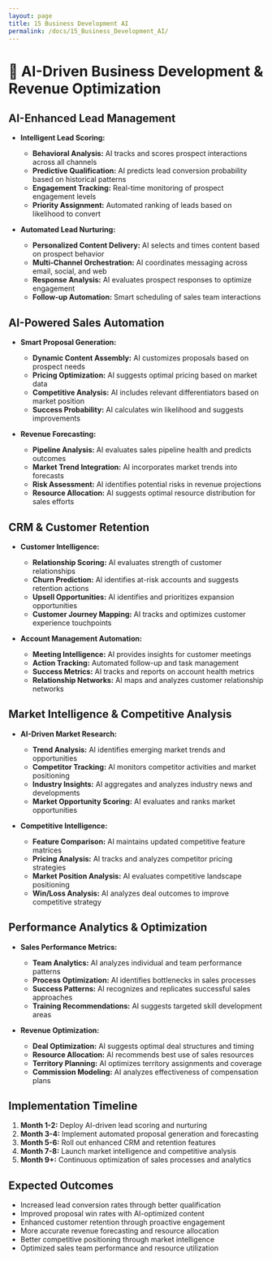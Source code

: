 ```yaml
---
layout: page
title: 15 Business Development AI
permalink: /docs/15_Business_Development_AI/
---
```

# 💼 AI-Driven Business Development & Revenue Optimization

## AI-Enhanced Lead Management
- **Intelligent Lead Scoring:**
  - **Behavioral Analysis:** AI tracks and scores prospect interactions across all channels
  - **Predictive Qualification:** AI predicts lead conversion probability based on historical patterns
  - **Engagement Tracking:** Real-time monitoring of prospect engagement levels
  - **Priority Assignment:** Automated ranking of leads based on likelihood to convert

- **Automated Lead Nurturing:**
  - **Personalized Content Delivery:** AI selects and times content based on prospect behavior
  - **Multi-Channel Orchestration:** AI coordinates messaging across email, social, and web
  - **Response Analysis:** AI evaluates prospect responses to optimize engagement
  - **Follow-up Automation:** Smart scheduling of sales team interactions

## AI-Powered Sales Automation
- **Smart Proposal Generation:**
  - **Dynamic Content Assembly:** AI customizes proposals based on prospect needs
  - **Pricing Optimization:** AI suggests optimal pricing based on market data
  - **Competitive Analysis:** AI includes relevant differentiators based on market position
  - **Success Probability:** AI calculates win likelihood and suggests improvements

- **Revenue Forecasting:**
  - **Pipeline Analysis:** AI evaluates sales pipeline health and predicts outcomes
  - **Market Trend Integration:** AI incorporates market trends into forecasts
  - **Risk Assessment:** AI identifies potential risks in revenue projections
  - **Resource Allocation:** AI suggests optimal resource distribution for sales efforts

## CRM & Customer Retention
- **Customer Intelligence:**
  - **Relationship Scoring:** AI evaluates strength of customer relationships
  - **Churn Prediction:** AI identifies at-risk accounts and suggests retention actions
  - **Upsell Opportunities:** AI identifies and prioritizes expansion opportunities
  - **Customer Journey Mapping:** AI tracks and optimizes customer experience touchpoints

- **Account Management Automation:**
  - **Meeting Intelligence:** AI provides insights for customer meetings
  - **Action Tracking:** Automated follow-up and task management
  - **Success Metrics:** AI tracks and reports on account health metrics
  - **Relationship Networks:** AI maps and analyzes customer relationship networks

## Market Intelligence & Competitive Analysis
- **AI-Driven Market Research:**
  - **Trend Analysis:** AI identifies emerging market trends and opportunities
  - **Competitor Tracking:** AI monitors competitor activities and market positioning
  - **Industry Insights:** AI aggregates and analyzes industry news and developments
  - **Market Opportunity Scoring:** AI evaluates and ranks market opportunities

- **Competitive Intelligence:**
  - **Feature Comparison:** AI maintains updated competitive feature matrices
  - **Pricing Analysis:** AI tracks and analyzes competitor pricing strategies
  - **Market Position Analysis:** AI evaluates competitive landscape positioning
  - **Win/Loss Analysis:** AI analyzes deal outcomes to improve competitive strategy

## Performance Analytics & Optimization
- **Sales Performance Metrics:**
  - **Team Analytics:** AI analyzes individual and team performance patterns
  - **Process Optimization:** AI identifies bottlenecks in sales processes
  - **Success Patterns:** AI recognizes and replicates successful sales approaches
  - **Training Recommendations:** AI suggests targeted skill development areas

- **Revenue Optimization:**
  - **Deal Optimization:** AI suggests optimal deal structures and timing
  - **Resource Allocation:** AI recommends best use of sales resources
  - **Territory Planning:** AI optimizes territory assignments and coverage
  - **Commission Modeling:** AI analyzes effectiveness of compensation plans

## Implementation Timeline
1. **Month 1-2:** Deploy AI-driven lead scoring and nurturing
2. **Month 3-4:** Implement automated proposal generation and forecasting
3. **Month 5-6:** Roll out enhanced CRM and retention features
4. **Month 7-8:** Launch market intelligence and competitive analysis
5. **Month 9+:** Continuous optimization of sales processes and analytics

## Expected Outcomes
- Increased lead conversion rates through better qualification
- Improved proposal win rates with AI-optimized content
- Enhanced customer retention through proactive engagement
- More accurate revenue forecasting and resource allocation
- Better competitive positioning through market intelligence
- Optimized sales team performance and resource utilization 
